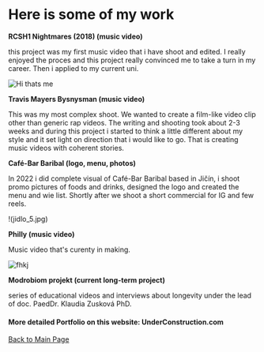 # Here is some of my work #

**RCSH1 Nightmares (2018) (music video)**

this project was my first music video that i have shoot and edited. I really enjoyed the proces and this project really convinced me to take a turn in my career. Then i applied to my current uni.

![Hi thats me](jídlo_5.jpg) 


**Travis Mayers Bysnysman (music video)**

This was my most complex shoot. We wanted to create a film-like video clip other than generic rap videos. The writing and shooting took about 2-3 weeks and during this project i started to think a little different about my style and it set light on direction that i would like to go. That is creating music videos with coherent stories. 

**Café-Bar Baribal (logo, menu, photos)**

In 2022 i did complete visual of Café-Bar Baribal based in Jičín, i shoot promo pictures of foods and drinks, designed the logo and created the menu and wie list.
Shortly after we shoot a short commercial for IG and few reels. 

!(jidlo_5.jpg)

**Philly (music video)**

Music video that's curenty in making.

![fhkj](/IMG_4817.jpg)

**Modrobiom projekt (current long-term project)**

series of educational videos and interviews about longevity under the lead of doc. PaedDr. Klaudia Zusková PhD.

<H4>More detailed Portfolio on this website: UnderConstruction.com </H4>

[Back to Main Page](/index.md)
